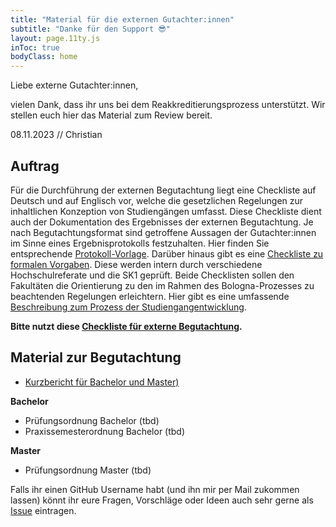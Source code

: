```yaml
---
title: "Material für die externen Gutachter:innen"
subtitle: "Danke für den Support 😎"
layout: page.11ty.js
inToc: true
bodyClass: home
---
```


Liebe externe Gutachter:innen,

vielen Dank, dass ihr uns bei dem Reakkreditierungsprozess unterstützt. Wir stellen euch hier das Material zum Review bereit. 

08.11.2023 // Christian

## Auftrag
Für die Durchführung der externen Begutachtung liegt eine Checkliste auf Deutsch und auf Englisch vor, welche die gesetzlichen Regelungen zur inhaltlichen Konzeption von Studiengängen umfasst. Diese Checkliste dient auch der Dokumentation des Ergebnisses der externen Begutachtung. Je nach Begutachtungsformat sind getroffene Aussagen der Gutachter\:innen im Sinne eines Ergebnisprotokolls festzuhalten. Hier finden Sie entsprechende [Protokoll-Vorlage](https://www.th-koeln.de/mam/downloads/deutsch/hochschule/profil/qualitaetsmanagement/vorlage_protokoll_externe_begutachtung.docx). Darüber hinaus gibt es eine [Checkliste zu formalen Vorgaben](https://www.th-koeln.de/mam/downloads/deutsch/hochschule/profil/qualitaetsmanagement/checkliste_interne_prufung.xlsx). Diese werden intern durch verschiedene Hochschulreferate und die SK1 geprüft. Beide Checklisten sollen den Fakultäten die Orientierung zu den im Rahmen des Bologna-Prozesses zu beachtenden Regelungen erleichtern. Hier gibt es eine umfassende [Beschreibung zum Prozess der Studiengangentwicklung](https://www.th-koeln.de/hochschule/studiengangsentwicklung_53556.php).

**Bitte nutzt diese [Checkliste für externe Begutachtung](https://www.th-koeln.de/mam/downloads/deutsch/hochschule/profil/qualitaetsmanagement/checkliste_externe_begutachtung.xlsx).**

## Material zur Begutachtung

- [Kurzbericht für Bachelor und Master)](../kurzbericht/)

**Bachelor**
<snippet type="toc" id="table-of-content-bachelor" search="bachelor-for-experts"></snippet>
- Prüfungsordnung Bachelor (tbd)
- Praxissemesterordnung Bachelor (tbd)

**Master**
<snippet type="toc" id="table-of-content-bachelor" search="master-for-experts"></snippet>
- Prüfungsordnung Master (tbd)

Falls ihr einen GitHub Username habt (und ihn mir per Mail zukommen lassen) könnt ihr eure Fragen, Vorschläge oder Ideen auch sehr gerne als [Issue](https://github.com/th-koeln/medieninformatik-5.0/issues) eintragen.